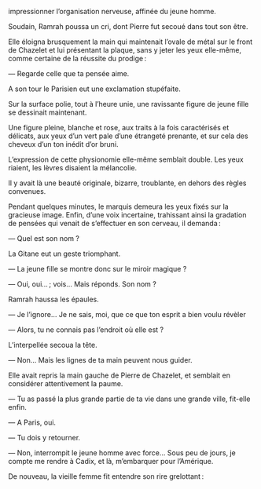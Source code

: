 impressionner l’organisation nerveuse, affinée du jeune homme.

Soudain, Ramrah poussa un cri, dont Pierre fut secoué dans tout son être.

Elle éloigna brusquement la main qui maintenait l’ovale de métal sur le front de Chazelet et lui présentant la plaque, sans y jeter les yeux elle-même, comme certaine de la réussite du prodige :

— Regarde celle que ta pensée aime.

A son tour le Parisien eut une exclamation stupéfaite.

Sur la surface polie, tout à l’heure unie, une ravissante figure de jeune
fille se dessinait maintenant.

Une figure pleine, blanche et rose, aux traits à la fois caractérisés et délicats, aux yeux d’un vert pale d’une étrangeté prenante, et sur cela des cheveux d’un ton inédit d’or bruni.

L’expression de cette physionomie elle-même semblait double. Les yeux
riaient, les lèvres disaient la mélancolie.

Il y avait là une beauté originale, bizarre, troublante, en dehors des règles convenues.

Pendant quelques minutes, le marquis demeura les yeux fixés sur la gracieuse image. Enfin, d’une voix incertaine, trahissant ainsi la gradation de pensées qui venait de s’effectuer en son cerveau, il demanda :

— Quel est son nom ?

La Gitane eut un geste triomphant.

— La jeune fille se montre donc sur le miroir magique ?

— Oui, oui… ; vois… Mais réponds. Son nom ?

Ramrah haussa les épaules.

— Je l’ignore… Je ne sais, moi, que ce que ton esprit a bien voulu révèler

— Alors, tu ne connais pas l’endroit où elle est ?

L’interpellée secoua la tête.

— Non… Mais les lignes de ta main peuvent nous guider.

Elle avait repris la main gauche de Pierre de Chazelet, et semblait en
considérer attentivement la paume.

— Tu as passé la plus grande partie de ta vie dans une grande ville,
fit-elle enfin.

— A Paris, oui.

— Tu dois y retourner.

— Non, interrompit le jeune homme avec force… Sous peu de jours, je compte me rendre à Cadix, et là, m’embarquer pour l’Amérique.

De nouveau, la vieille femme fit entendre son rire grelottant :
